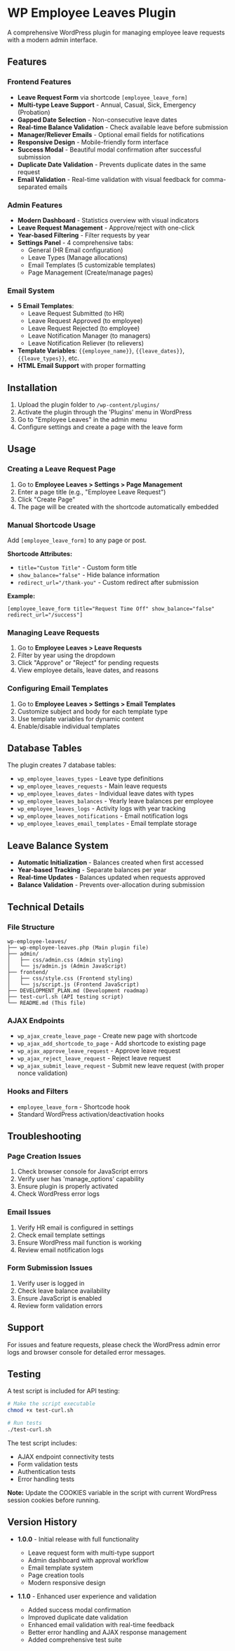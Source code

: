 # WP Employee Leaves Plugin

A comprehensive WordPress plugin for managing employee leave requests with a modern admin interface.

## Features

### Frontend Features
- **Leave Request Form** via shortcode `[employee_leave_form]`
- **Multi-type Leave Support** - Annual, Casual, Sick, Emergency (Probation)
- **Gapped Date Selection** - Non-consecutive leave dates
- **Real-time Balance Validation** - Check available leave before submission
- **Manager/Reliever Emails** - Optional email fields for notifications
- **Responsive Design** - Mobile-friendly form interface
- **Success Modal** - Beautiful modal confirmation after successful submission
- **Duplicate Date Validation** - Prevents duplicate dates in the same request
- **Email Validation** - Real-time validation with visual feedback for comma-separated emails

### Admin Features
- **Modern Dashboard** - Statistics overview with visual indicators
- **Leave Request Management** - Approve/reject with one-click
- **Year-based Filtering** - Filter requests by year
- **Settings Panel** - 4 comprehensive tabs:
  - General (HR Email configuration)
  - Leave Types (Manage allocations)
  - Email Templates (5 customizable templates)
  - Page Management (Create/manage pages)

### Email System
- **5 Email Templates**:
  - Leave Request Submitted (to HR)
  - Leave Request Approved (to employee)
  - Leave Request Rejected (to employee)
  - Leave Notification Manager (to managers)
  - Leave Notification Reliever (to relievers)
- **Template Variables**: `{{employee_name}}`, `{{leave_dates}}`, `{{leave_types}}`, etc.
- **HTML Email Support** with proper formatting

## Installation

1. Upload the plugin folder to `/wp-content/plugins/`
2. Activate the plugin through the 'Plugins' menu in WordPress
3. Go to "Employee Leaves" in the admin menu
4. Configure settings and create a page with the leave form

## Usage

### Creating a Leave Request Page

1. Go to **Employee Leaves > Settings > Page Management**
2. Enter a page title (e.g., "Employee Leave Request")
3. Click "Create Page"
4. The page will be created with the shortcode automatically embedded

### Manual Shortcode Usage

Add `[employee_leave_form]` to any page or post.

**Shortcode Attributes:**
- `title="Custom Title"` - Custom form title
- `show_balance="false"` - Hide balance information
- `redirect_url="/thank-you"` - Custom redirect after submission

**Example:**
```
[employee_leave_form title="Request Time Off" show_balance="false" redirect_url="/success"]
```

### Managing Leave Requests

1. Go to **Employee Leaves > Leave Requests**
2. Filter by year using the dropdown
3. Click "Approve" or "Reject" for pending requests
4. View employee details, leave dates, and reasons

### Configuring Email Templates

1. Go to **Employee Leaves > Settings > Email Templates**
2. Customize subject and body for each template type
3. Use template variables for dynamic content
4. Enable/disable individual templates

## Database Tables

The plugin creates 7 database tables:

- `wp_employee_leaves_types` - Leave type definitions
- `wp_employee_leaves_requests` - Main leave requests
- `wp_employee_leaves_dates` - Individual leave dates with types
- `wp_employee_leaves_balances` - Yearly leave balances per employee
- `wp_employee_leaves_logs` - Activity logs with year tracking
- `wp_employee_leaves_notifications` - Email notification logs
- `wp_employee_leaves_email_templates` - Email template storage

## Leave Balance System

- **Automatic Initialization** - Balances created when first accessed
- **Year-based Tracking** - Separate balances per year
- **Real-time Updates** - Balances updated when requests approved
- **Balance Validation** - Prevents over-allocation during submission

## Technical Details

### File Structure
```
wp-employee-leaves/
├── wp-employee-leaves.php (Main plugin file)
├── admin/
│   ├── css/admin.css (Admin styling)
│   └── js/admin.js (Admin JavaScript)
├── frontend/
│   ├── css/style.css (Frontend styling)
│   └── js/script.js (Frontend JavaScript)
├── DEVELOPMENT_PLAN.md (Development roadmap)
├── test-curl.sh (API testing script)
└── README.md (This file)
```

### AJAX Endpoints
- `wp_ajax_create_leave_page` - Create new page with shortcode
- `wp_ajax_add_shortcode_to_page` - Add shortcode to existing page
- `wp_ajax_approve_leave_request` - Approve leave request
- `wp_ajax_reject_leave_request` - Reject leave request
- `wp_ajax_submit_leave_request` - Submit new leave request (with proper nonce validation)

### Hooks and Filters
- `employee_leave_form` - Shortcode hook
- Standard WordPress activation/deactivation hooks

## Troubleshooting

### Page Creation Issues
1. Check browser console for JavaScript errors
2. Verify user has 'manage_options' capability
3. Ensure plugin is properly activated
4. Check WordPress error logs

### Email Issues
1. Verify HR email is configured in settings
2. Check email template settings
3. Ensure WordPress mail function is working
4. Review email notification logs

### Form Submission Issues
1. Verify user is logged in
2. Check leave balance availability
3. Ensure JavaScript is enabled
4. Review form validation errors

## Support

For issues and feature requests, please check the WordPress admin error logs and browser console for detailed error messages.

## Testing

A test script is included for API testing:

```bash
# Make the script executable
chmod +x test-curl.sh

# Run tests
./test-curl.sh
```

The test script includes:
- AJAX endpoint connectivity tests
- Form validation tests
- Authentication tests
- Error handling tests

**Note:** Update the COOKIES variable in the script with current WordPress session cookies before running.

## Version History

- **1.0.0** - Initial release with full functionality
  - Leave request form with multi-type support
  - Admin dashboard with approval workflow
  - Email template system
  - Page creation tools
  - Modern responsive design

- **1.1.0** - Enhanced user experience and validation
  - Added success modal confirmation
  - Improved duplicate date validation
  - Enhanced email validation with real-time feedback
  - Better error handling and AJAX response management
  - Added comprehensive test suite